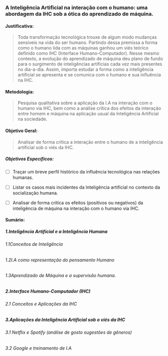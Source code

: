 ### A Inteligência Artificial na interação com o humano: uma abordagem da IHC sob a ótica do aprendizado de máquina. 

#### Justificativa:

> Toda transformação tecnológica trouxe de algum modo mudanças sensíveis na vida do ser humano. Partindo dessa premissa a forma como o humano lida com as máquinas ganhou um viés teórico definido como IHC (Interface Humano-Computador). Nesse mesmo contexto, a evolução do aprendizado de máquina deu plano de fundo para o surgimento de inteligências artificias cada vez mais presentes no dia-a-dia. Assim, importa estudar a forma como a inteligência artificial se apresenta e se comunica com o humano e sua influência na IHC. 
#### Metodologia:
> Pesquisa qualitativa sobre a aplicação da I.A na interação com o humano via IHC, bem como a análise crítica dos efeitos da interação entre homem e máquina na aplicação usual da Inteligência Artificial na sociedade. 
#### Objetivo Geral:

> Analisar de forma crítica a interação entre o humano de a inteligência artificial sob o viés da IHC. 
##### Objetivos Específicos:

-[ ] Traçar um breve perfil histórico da influência tecnológica nas relações humanas.
-[ ] Listar os casos mais incidentes da Inteligência artificial no contexto da socialização humana. 
-[ ] Analisar de forma crítica os efeitos (positivos ou negativos) da inteligência de máquina na interação com o humano via IHC. 



#### Sumário:

##### 1.Inteligência Artificial e a Inteligência Humana		
###### 1.1Conceitos de Inteligência
###### 1.2I.A como representação do pensamento Humano
###### 1.3Aprendizado de Máquina e a supervisão humana.
##### 2.Interface Humano-Computador (IHC)
###### 2.1 Conceitos e Aplicações da IHC
##### 3.Aplicações da Inteligência Artificial sob o viés da IHC
###### 3.1 Netflix e Spotify (análise de gosto sugestões de gêneros) 
###### 3.2 Google e treinamento de I.A 
